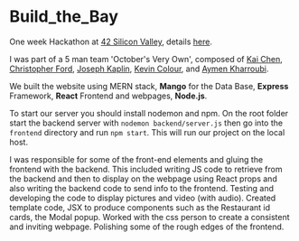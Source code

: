 # Build_the_Bay

One week Hackathon at [42 Silicon Valley](https://www.42.us.org/), details [here](https://www.42.us.org/42-hosts-first-build-the-bay-hackathon/).

I was part of a 5 man team 'October's Very Own', composed of [Kai Chen](https://github.com/yakuseishou),  [Christopher Ford](https://github.com/Chris7Ford), [Joseph Kaplin](https://github.com/jkaplin), [Kevin Colour](https://github.com/MrColour), and [Aymen Kharroubi](https://github.com/akharrou).

We built the website using MERN stack, **Mango** for the Data Base, **Express** Framework, **React** Frontend and webpages, **Node.js**.

To start our server you should install nodemon and npm. On the root folder start the backend server with `nodemon backend/server.js` then go into the `frontend` directory and run `npm start`. This will run our project on the local host.

I was responsible for some of the front-end elements and gluing the frontend with the backend. This included
writing JS code to retrieve from the backend and then to display on the webpage using React props and also writing the backend code
to send info to the frontend. Testing and developing the code to display pictures and video (with audio). Created template code,
JSX to produce components such as the Restaurant id cards, the Modal popup. Worked with the css person to create
a consistent and inviting webpage. Polishing some of the rough edges of the frontend.